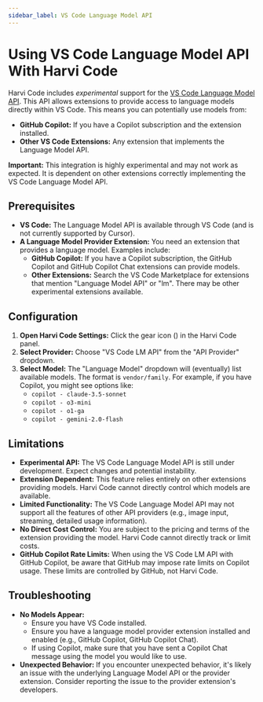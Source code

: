 ```yaml
---
sidebar_label: VS Code Language Model API
---
```


# Using VS Code Language Model API With Harvi Code

Harvi Code includes _experimental_ support for the [VS Code Language Model API](https://code.visualstudio.com/api/language-extensions/language-model-access). This API allows extensions to provide access to language models directly within VS Code. This means you can potentially use models from:

- **GitHub Copilot:** If you have a Copilot subscription and the extension installed.
- **Other VS Code Extensions:** Any extension that implements the Language Model API.

**Important:** This integration is highly experimental and may not work as expected. It is dependent on other extensions correctly implementing the VS Code Language Model API.

## Prerequisites

- **VS Code:** The Language Model API is available through VS Code (and is not currently supported by Cursor).
- **A Language Model Provider Extension:** You need an extension that provides a language model. Examples include:
    - **GitHub Copilot:** If you have a Copilot subscription, the GitHub Copilot and GitHub Copilot Chat extensions can provide models.
    - **Other Extensions:** Search the VS Code Marketplace for extensions that mention "Language Model API" or "lm". There may be other experimental extensions available.

## Configuration

1.  **Open Harvi Code Settings:** Click the gear icon (<Codicon name="gear" />) in the Harvi Code panel.
2.  **Select Provider:** Choose "VS Code LM API" from the "API Provider" dropdown.
3.  **Select Model:** The "Language Model" dropdown will (eventually) list available models. The format is `vendor/family`. For example, if you have Copilot, you might see options like:
    - `copilot - claude-3.5-sonnet`
    - `copilot - o3-mini`
    - `copilot - o1-ga`
    - `copilot - gemini-2.0-flash`

## Limitations

- **Experimental API:** The VS Code Language Model API is still under development. Expect changes and potential instability.
- **Extension Dependent:** This feature relies entirely on other extensions providing models. Harvi Code cannot directly control which models are available.
- **Limited Functionality:** The VS Code Language Model API may not support all the features of other API providers (e.g., image input, streaming, detailed usage information).
- **No Direct Cost Control:** You are subject to the pricing and terms of the extension providing the model. Harvi Code cannot directly track or limit costs.
- **GitHub Copilot Rate Limits:** When using the VS Code LM API with GitHub Copilot, be aware that GitHub may impose rate limits on Copilot usage. These limits are controlled by GitHub, not Harvi Code.

## Troubleshooting

- **No Models Appear:**
    - Ensure you have VS Code installed.
    - Ensure you have a language model provider extension installed and enabled (e.g., GitHub Copilot, GitHub Copilot Chat).
    - If using Copilot, make sure that you have sent a Copilot Chat message using the model you would like to use.
- **Unexpected Behavior:** If you encounter unexpected behavior, it's likely an issue with the underlying Language Model API or the provider extension. Consider reporting the issue to the provider extension's developers.
